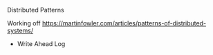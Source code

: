 Distributed Patterns

Working off https://martinfowler.com/articles/patterns-of-distributed-systems/

* Write Ahead Log